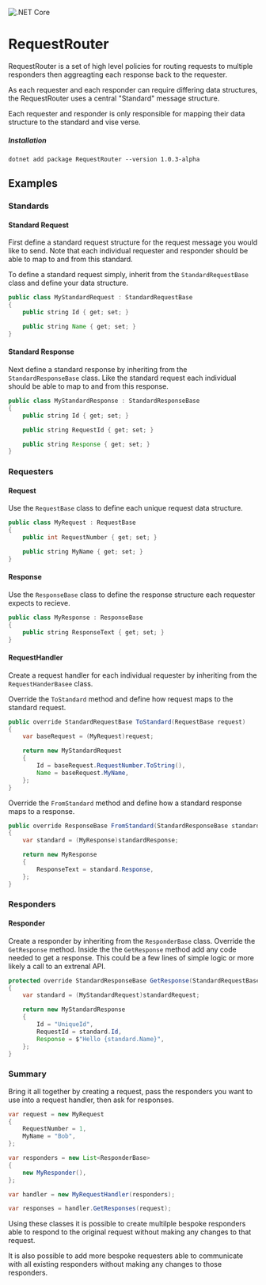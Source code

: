 ![.NET Core](https://github.com/KelvinVail/RequestRouter/workflows/.NET%20Core/badge.svg)

# RequestRouter

RequestRouter is a set of high level policies for routing requests to multiple responders 
then aggreagting each response back to the requester.

As each requester and each responder can require differing data structures, the RequestRouter
uses a central "Standard" message structure.  

Each requester and responder is only responsible for mapping their data structure to the
standard and vise verse.

##### Installation
```
dotnet add package RequestRouter --version 1.0.3-alpha
```

## Examples
### Standards
#### Standard Request
First define a standard request structure for the request message you would like to send.
Note that each individual requester and responder should be able to map to and from this standard.

To define a standard request simply, inherit from the ```StandardRequestBase``` class and
define your data structure.

```java
public class MyStandardRequest : StandardRequestBase
{
    public string Id { get; set; }

    public string Name { get; set; }
}
```

#### Standard Response
Next define a standard response by inheriting from the ```StandardResponseBase``` class.
Like the standard request each individual should be able to map to and from this response.

```java
public class MyStandardResponse : StandardResponseBase
{
    public string Id { get; set; }

    public string RequestId { get; set; }

    public string Response { get; set; }
}
```
### Requesters
#### Request
Use the ```RequestBase``` class to define each unique request data structure.
```java
public class MyRequest : RequestBase
{
    public int RequestNumber { get; set; }

    public string MyName { get; set; }
}
```

#### Response
Use the ```ResponseBase``` class to define the response structure each requester expects
to recieve.
```java
public class MyResponse : ResponseBase
{
    public string ResponseText { get; set; }
}
```

#### RequestHandler
Create a request handler for each individual requester by inheriting from 
the ```RequestHanderBasee``` class.

Override the ```ToStandard``` method and define how request maps to the standard request.
```java
public override StandardRequestBase ToStandard(RequestBase request)
{
    var baseRequest = (MyRequest)request;

    return new MyStandardRequest
	{
		Id = baseRequest.RequestNumber.ToString(),
		Name = baseRequest.MyName,
	};
}
```
Override the ```FromStandard``` method and define how a standard response maps to a response.
```java
public override ResponseBase FromStandard(StandardResponseBase standardResponse)
{
	var standard = (MyResponse)standardResponse;

	return new MyResponse
	{
		ResponseText = standard.Response,
	};
}
```

### Responders
#### Responder
Create a responder by inheriting from the ```ResponderBase``` class.
Override the ```GetResponse``` method.
Inside the the ```GetResponse``` method add any code needed to get a response.
This could be a few lines of simple logic or more likely a call to an extrenal API.
```java
protected override StandardResponseBase GetResponse(StandardRequestBase standardRequest)
{
	var standard = (MyStandardRequest)standardRequest;

	return new MyStandardResponse
	{
		Id = "UniqueId",
		RequestId = standard.Id,
		Response = $"Hello {standard.Name}",
	};
}
```
### Summary
Bring it all together by creating a request, pass the responders you want to use
into a request handler, then ask for responses.
```java
var request = new MyRequest
{
	RequestNumber = 1,
	MyName = "Bob",
};

var responders = new List<ResponderBase>
{
	new MyResponder(),
};

var handler = new MyRequestHandler(responders);

var responses = handler.GetResponses(request);
```

Using these classes it is possible to create multilple bespoke responders able to
respond to the original request without making any changes to that request.

It is also possible to add more bespoke requesters able to communicate with all existing
responders without making any changes to those responders.  
